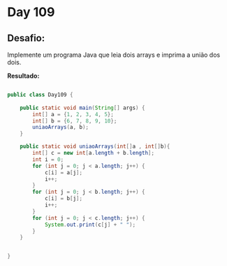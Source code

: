 # Day 109

## Desafio:

Implemente um programa Java que leia dois arrays e imprima a união dos dois.	

**Resultado:**

```java

public class Day109 {
    
    public static void main(String[] args) {
        int[] a = {1, 2, 3, 4, 5};
        int[] b = {6, 7, 8, 9, 10};
        uniaoArrays(a, b);
    }

    public static void uniaoArrays(int[]a , int[]b){
        int[] c = new int[a.length + b.length];
        int i = 0;
        for (int j = 0; j < a.length; j++) {
            c[i] = a[j];
            i++;
        }
        for (int j = 0; j < b.length; j++) {
            c[i] = b[j];
            i++;
        }
        for (int j = 0; j < c.length; j++) {
            System.out.print(c[j] + " ");
        }
    }


}
